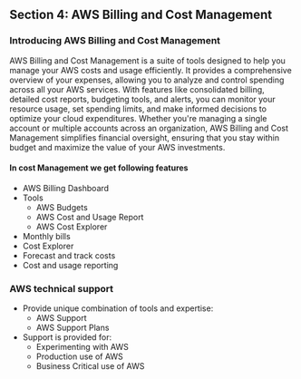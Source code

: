 ## Section 4: AWS Billing and Cost Management 
### Introducing AWS Billing and Cost Management
AWS Billing and Cost Management is a suite of tools designed to help you manage your AWS costs and usage efficiently. It provides a comprehensive overview of your expenses, allowing you to analyze and control spending across all your AWS services. With features like consolidated billing, detailed cost reports, budgeting tools, and alerts, you can monitor your resource usage, set spending limits, and make informed decisions to optimize your cloud expenditures. Whether you're managing a single account or multiple accounts across an organization, AWS Billing and Cost Management simplifies financial oversight, ensuring that you stay within budget and maximize the value of your AWS investments.


#### In cost Management we get following features
- AWS Billing Dashboard
- Tools
    - AWS Budgets
    - AWS Cost and Usage Report
    - AWS Cost Explorer
- Monthly bills
- Cost Explorer
- Forecast and track costs
- Cost and usage reporting


### AWS technical support
- Provide unique combination of tools and expertise:
    - AWS Support 
    - AWS Support Plans
- Support is provided for:
    - Experimenting with AWS
    - Production use of AWS
    - Business Critical use of AWS

